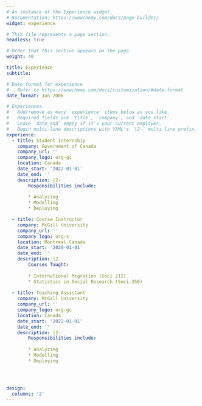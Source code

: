 ```yaml
---
# An instance of the Experience widget.
# Documentation: https://wowchemy.com/docs/page-builder/
widget: experience

# This file represents a page section.
headless: true

# Order that this section appears on the page.
weight: 40

title: Experience
subtitle:

# Date format for experience
#   Refer to https://wowchemy.com/docs/customization/#date-format
date_format: Jan 2006

# Experiences.
#   Add/remove as many `experience` items below as you like.
#   Required fields are `title`, `company`, and `date_start`.
#   Leave `date_end` empty if it's your current employer.
#   Begin multi-line descriptions with YAML's `|2-` multi-line prefix.
experience:
  - title: Student Internship
    company: Government of Canada
    company_url: ''
    company_logo: org-gc
    location: Canada
    date_start: '2022-01-01'
    date_end: ''
    description: |2-
        Responsibilities include:
        
        * Analyzing
        * Modelling
        * Deploying

  - title: Course Instructor
    company: McGill University
    company_url: ''
    company_logo: org-x
    location: Montreal Canada
    date_start: '2020-01-01'
    date_end: ''
    description: |2-
        Courses Taught:
        
        * International Migration (Soci 212)
        * Statistics in Social Research (Soci-350)
  
  - title: Teaching Assistant
    company: McGill University
    company_url: ''
    company_logo: org-gc
    location: Canada
    date_start: '2022-01-01'
    date_end: ''
    description: |2-
        Responsibilities include:
        
        * Analyzing
        * Modelling
        * Deploying

        


design:
  columns: '2'
---
```


